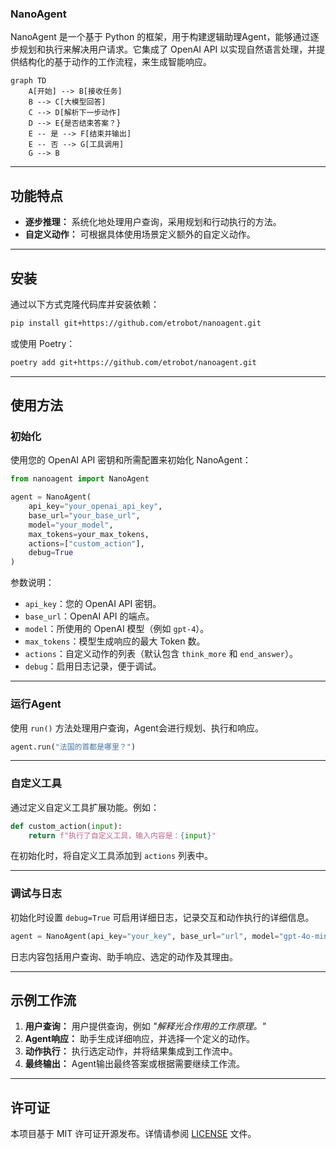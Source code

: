 ### NanoAgent

NanoAgent 是一个基于 Python 的框架，用于构建逻辑助理Agent，能够通过逐步规划和执行来解决用户请求。它集成了 OpenAI API 以实现自然语言处理，并提供结构化的基于动作的工作流程，来生成智能响应。

```mermaid
graph TD
    A[开始] --> B[接收任务]
    B --> C[大模型回答]
    C --> D[解析下一步动作]
    D --> E{是否结束答案？}
    E -- 是 --> F[结束并输出]
    E -- 否 --> G[工具调用]
    G --> B
```
---

## 功能特点

- **逐步推理：** 系统化地处理用户查询，采用规划和行动执行的方法。
- **自定义动作：** 可根据具体使用场景定义额外的自定义动作。

---

## 安装

通过以下方式克隆代码库并安装依赖：

```bash
pip install git+https://github.com/etrobot/nanoagent.git
```
或使用 Poetry：
```bash
poetry add git+https://github.com/etrobot/nanoagent.git
```

---

## 使用方法

### 初始化

使用您的 OpenAI API 密钥和所需配置来初始化 NanoAgent：

```python
from nanoagent import NanoAgent

agent = NanoAgent(
    api_key="your_openai_api_key",
    base_url="your_base_url", 
    model="your_model", 
    max_tokens=your_max_tokens, 
    actions=["custom_action"], 
    debug=True
)
```

参数说明：
- `api_key`：您的 OpenAI API 密钥。
- `base_url`：OpenAI API 的端点。
- `model`：所使用的 OpenAI 模型（例如 `gpt-4`）。
- `max_tokens`：模型生成响应的最大 Token 数。
- `actions`：自定义动作的列表（默认包含 `think_more` 和 `end_answer`）。
- `debug`：启用日志记录，便于调试。

---

### 运行Agent

使用 `run()` 方法处理用户查询，Agent会进行规划、执行和响应。

```python
agent.run("法国的首都是哪里？")
```

---

### 自定义工具

通过定义自定义工具扩展功能。例如：

```python
def custom_action(input):
    return f"执行了自定义工具，输入内容是：{input}"
```

在初始化时，将自定义工具添加到 `actions` 列表中。

---

### 调试与日志

初始化时设置 `debug=True` 可启用详细日志，记录交互和动作执行的详细信息。

```python
agent = NanoAgent(api_key="your_key", base_url="url", model="gpt-4o-mini", max_tokens=1024, debug=True)
```

日志内容包括用户查询、助手响应、选定的动作及其理由。

---

## 示例工作流

1. **用户查询：** 用户提供查询，例如 *"解释光合作用的工作原理。"*
2. **Agent响应：** 助手生成详细响应，并选择一个定义的动作。
3. **动作执行：** 执行选定动作，并将结果集成到工作流中。
4. **最终输出：** Agent输出最终答案或根据需要继续工作流。

---

## 许可证

本项目基于 MIT 许可证开源发布。详情请参阅 [LICENSE](LICENSE) 文件。